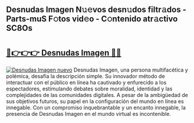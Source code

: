 ## Desnudas Imagen N𝚞𝚎vos desn𝚞dos filtr𝚊dos - Parts-muS F𝚘tos vid𝚎o - C𝚘ntenido atr𝚊ctivo SC8Os

# <h2><a href="http://mbcbol.tromn.icu/?c=Desnudas+Imagen">🔗👉👉👉 Desnudas Imagen 🔗🔗</a></h2>

[![Desnudas Imagen nuevo](https://i.imgur.com/pEAQMta.gif)](http://mbcbol.tromn.icu/?c=Desnudas+Imagen)
Desnudas Imagen, una persona multifacética y polémica, desafía la descripción simple. Su innovador método de interactuar con el público en línea ha cautivado y enfurecido a los espectadores, estimulando debates sobre moralidad, identidad y las complejidades de las comunidades digitales. A pesar de la ambigüedad de sus objetivos futuros, su papel en la configuración del mundo en línea es innegable. Con un compromiso inquebrantable y un encanto innegable, la presencia de Desnudas Imagen en el mundo virtual es incontenible.
